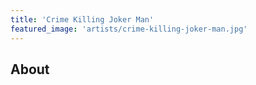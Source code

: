 ```yaml
---
title: 'Crime Killing Joker Man'
featured_image: 'artists/crime-killing-joker-man.jpg'
---
```


## About


